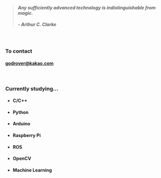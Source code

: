 > #### *Any sufficiently advanced technology is indistinguishable from magic.*
> ##### - Arthur C. Clarke 

　

### To contact
#### godrover@kakao.com

　

### Currently studying...

- #### C/C++

- #### Python

- #### Arduino

- #### Raspberry Pi

- #### ROS

- #### OpenCV

- #### Machine Learning
